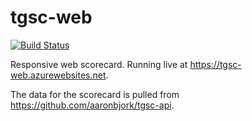# tgsc-web

[![Build Status](https://dev.azure.com/aaronbjork/tgsc-deploy/_apis/build/status/aaronbjork.tgsc-web)](https://dev.azure.com/aaronbjork/tgsc-deploy/_build/latest?definitionId=43)

Responsive web scorecard. Running live at https://tgsc-web.azurewebsites.net. 

The data for the scorecard is pulled from https://github.com/aaronbjork/tgsc-api.
